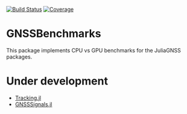 [![Build Status](https://travis-ci.com/ozmaden/GNSSBenchmarks.jl.svg?branch=master)](https://travis-ci.com/ozmaden/GNSSBenchmarks.jl)
[![Coverage](https://codecov.io/gh/ozmaden/GNSSBenchmarks.jl/branch/master/graph/badge.svg)](https://codecov.io/gh/ozmaden/GNSSBenchmarks.jl)

# GNSSBenchmarks

This package implements CPU vs GPU benchmarks for the JuliaGNSS packages.

# Under development
* [Tracking.jl](https://github.com/JuliaGNSS/GNSSSignals.jl)
* [GNSSSignals.jl](https://github.com/JuliaGNSS/GNSSSignals.jl)

